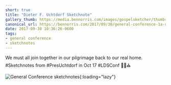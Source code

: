 ```yaml
---
short: true
title: "Dieter F. Uchtdorf Sketchnote"
gallery_thumb: https://media.bennorris.com/images/gospelsketcher/thumbs/oct-17-1-uchtdorf.jpg
canonical_url: https://bennorris.com/2017/09/30/general-conference-1a-uchtdorf-sketchnote
date: 2017-09-30 10:36:26-0600
tags:
- general conference
- sketchnotes
---
```


We must all join together in our pilgrimage back to our real home. #Sketchnotes from #PresUchtdorf in Oct 17 #LDSConf ✍🏼⛪️

![General Conference sketchnotes](https://media.bennorris.com/images/gospelsketcher/general-conference/oct-2017/oct-17-1-uchtdorf.jpg){:loading="lazy"}
